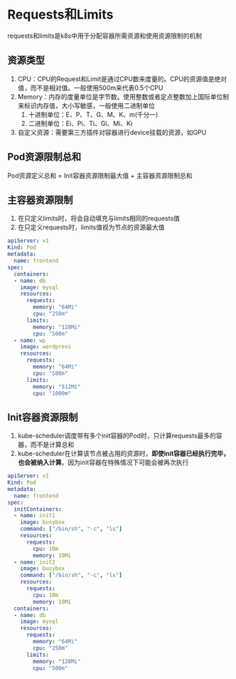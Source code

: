# Requests和Limits
requests和limits是k8s中用于分配容器所需资源和使用资源限制的机制

## 资源类型
1. CPU：CPU的Request和Limit是通过CPU数来度量的。CPU的资源值是绝对值，而不是相对值。一般使用500m来代表0.5个CPU
2. Memory：内存的度量单位是字节数。使用整数或者定点整数加上国际单位制来标识内存值，大小写敏感，一般使用二进制单位
   1. 十进制单位：E、P、T、G、M、K、m(千分一)
   2. 二进制单位：Ei、Pi、Ti、Gi、Mi、Ki
3. 自定义资源：需要第三方插件对容器进行device挂载的资源，如GPU

## Pod资源限制总和
Pod资源定义总和 = Init容器资源限制最大值 + 主容器资源限制总和

## 主容器资源限制
1. 在只定义limits时，将会自动填充与limits相同的requests值
2. 在只定义requests时，limits值视为节点的资源最大值
```yaml
apiServer: v1
Kind: Pod
metadata:
  name: frontend
spec:
  containers:
  - name: db
    image: mysql
    resources:
      requests:
        memory: "64Mi"
        cpu: "250m"
      limits:
        memory: "128Mi"
        cpu: "500m"
  - name: wp
    image: wordpress
    resources:
      requests:
        memory: "64Mi"
        cpu: "500m"
      limits:
        memory: "512Mi"
        cpu: "1000m"
```

## Init容器资源限制
1. kube-scheduler调度带有多个init容器的Pod时，只计算requests最多的容器，而不是计算总和
2. kube-scheduler在计算该节点被占用的资源时，**即使init容器已经执行完毕，也会被纳入计算**。因为init容器在特殊情况下可能会被再次执行
```yaml
apiServer: v1
Kind: Pod
metadata:
  name: frontend
spec:
  initContainers:
  - name: init1
    image: busybox
    command: ["/bin/sh", "-c", "ls"]
    resources:
      requests:
        cpu: 10m
        memory: 10Mi
  - name: init2
    image: busybox
    command: ["/bin/sh", "-c", "ls"]
    resources:
      requests:
        cpu: 10m
        memory: 10Mi
  containers:
  - name: db
    image: mysql
    resources:
      requests:
        memory: "64Mi"
        cpu: "250m"
      limits:
        memory: "128Mi"
        cpu: "500m"
```